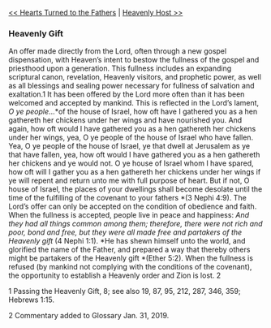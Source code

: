 [<< Hearts Turned to the Fathers](Hearts%20Turned%20to%20the%20Fathers.md)  |  [Heavenly Host >>](Heavenly%20Host.md)

### Heavenly Gift
An offer made directly from the Lord, often through a new gospel dispensation, with Heaven’s intent to bestow the fullness of the gospel and priesthood upon a generation. This fullness includes an expanding scriptural canon, revelation, Heavenly visitors, and prophetic power, as well as all blessings and sealing power necessary for fullness of salvation and exaltation.1 It has been offered by the Lord more often than it has been welcomed and accepted by mankind. This is reflected in the Lord’s lament, *O ye people*…*of the house of Israel, how oft have I gathered you as a hen gathereth her chickens under her wings and have nourished you. And again, how oft would I have gathered you as a hen gathereth her chickens under her wings, yea, O ye people of the house of Israel who have fallen. Yea, O ye people of the house of Israel, ye that dwell at Jerusalem as ye that have fallen, yea, how oft would I have gathered you as a hen gathereth her chickens and ye would not. O ye house of Israel whom I have spared, how oft will I gather you as a hen gathereth her chickens under her wings if ye will repent and return unto me with full purpose of heart. But if not, O house of Israel, the places of your dwellings shall become desolate until the time of the fulfilling of the covenant to your fathers *(3 Nephi 4:9). The Lord’s offer can only be accepted on the condition of obedience and faith. When the fullness is accepted, people live in peace and happiness: *And they had all things common among them; therefore, there were not rich and poor, bond and free, but they were all made free and partakers of the Heavenly gift* (4 Nephi 1:1). *He has shewn himself unto the world, and glorified the name of the Father, and prepared a way that thereby others might be partakers of the Heavenly gift *(Ether 5:2). When the fullness is refused (by mankind not complying with the conditions of the covenant), the opportunity to establish a Heavenly order and Zion is lost. 2



1 Passing the Heavenly Gift, 8; see also 19, 87, 95, 212, 287, 346, 359; Hebrews 1:15.


2 Commentary added to Glossary Jan. 31, 2019.